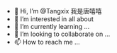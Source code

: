- 👋 Hi, I’m @Tangxix 我是唐嘻嘻
- 👀 I’m interested in all about
- 🌱 I’m currently learning ...
- 💞️ I’m looking to collaborate on ...
- 📫 How to reach me ...

<!---
Tangxix/Tangxix is a ✨ special ✨ repository because its `README.md` (this file) appears on your GitHub profile.
You can click the Preview link to take a look at your changes.
--->
